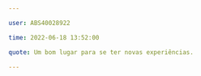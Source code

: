 ```yaml
---

user: ABS40028922

time: 2022-06-18 13:52:00

quote: Um bom lugar para se ter novas experiências.

---
```

